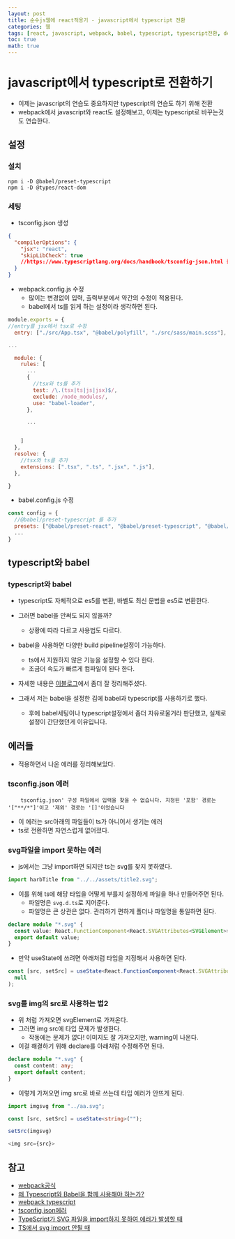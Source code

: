 ```yaml
---
layout: post
title: 순수js웹에 react적용기 - javascript에서 typescript 전환
categories: 웹
tags: [react, javascript, webpack, babel, typescript, typescript전환, declare, typescript svg]
toc: true
math: true
---
```


# javascript에서 typescript로 전환하기

- 이제는 javascript의 연습도 중요하지만 typescript의 연습도 하기 위해 전환
- webpack에서 javascript와 react도 설정해보고, 이제는 typescript로 바꾸는것도 연습한다.

## 설정

### 설치

```
npm i -D @babel/preset-typescript
npm i -D @types/react-dom

```

### 세팅

- tsconfig.json 생성

```json
{
  "compilerOptions": {
    "jsx": "react",
    "skipLibCheck": true
    //https://www.typescriptlang.org/docs/handbook/tsconfig-json.html 를 참고
  }
}
```

- webpack.config.js 수정
  - 많이는 변경없이 입력, 출력부분에서 약간의 수정이 적용된다.
  - babel에서 ts를 읽게 하는 설정이라 생각하면 된다.

```js
module.exports = {
//entry를 jsx에서 tsx로 수정
  entry: ["./src/App.tsx", "@babel/polyfill", "./src/sass/main.scss"],

...

  module: {
    rules: [
      ...
      {
        //tsx와 ts를 추가
        test: /\.(tsx|ts|js|jsx)$/,
        exclude: /node_modules/,
        use: "babel-loader",
      },

      ...


    ]
  },
  resolve: {
    //tsx와 ts를 추가
    extensions: [".tsx", ".ts", ".jsx", ".js"],
  },

}
```

- babel.config.js 수정

```js
const config = {
  //@babel/preset-typescript 를 추가
  presets: ["@babel/preset-react", "@babel/preset-typescript", "@babel/preset-env"],
  ...
}
```

## typescript와 babel

### typescript와 babel

- typescript도 자체적으로 es5를 변환, 바벨도 최신 문법을 es5로 변환한다.
- 그러면 babel을 안써도 되지 않을까?
  - 상황에 따라 다르고 사용법도 다르다.
- babel을 사용하면 다양한 build pipeline설정이 가능하다.
  - ts에서 지원하지 않은 기능을 설정할 수 있다 한다.
  - 조금더 속도가 빠르게 컴파일이 된다 한다.
- 자세한 내용은 [이블로그](https://blog.qvil.dev/typescript/typescript-with-babel)에서 좀더 잘 정리해주셨다.

- 그래서 저는 babel을 설정한 김에 babel과 typescript를 사용하기로 했다.
  - 후에 babel세팅이나 typescript설정에서 좀더 자유로울거라 판단했고, 실제로 설정이 간단했던게 이유입니다.

## 에러들

- 적용하면서 나온 에러를 정리해보았다.

### tsconfig.json 에러

```
    tsconfig.json' 구성 파일에서 입력을 찾을 수 없습니다. 지정된 '포함' 경로는 '["**/*"]'이고 '제외' 경로는 '[]'이었습니다
```

- 이 에러는 src아래의 파일들이 ts가 아니어서 생기는 에러
- ts로 전환하면 자연스럽게 없어졌다.

### svg파일을 import 못하는 에러

- js에서는 그냥 import하면 되지만 ts는 svg를 찾지 못하였다.

```js
import harbTitle from "../../assets/title2.svg";
```

- 이를 위해 ts에 해당 타입을 어떻게 부를지 설정하게 파일을 하나 만들어주면 된다.
  - 파일명은 `svg.d.ts`로 지어준다.
  - 파일명은 큰 상관은 없다. 관리하기 편하게 폴더나 파일명을 통일하면 된다.

```ts
declare module "*.svg" {
  const value: React.FunctionComponent<React.SVGAttributes<SVGElement>>;
  export default value;
}
```

- 만약 useState에 쓰려면 아래처럼 타입을 지정해서 사용하면 된다.

```ts
const [src, setSrc] = useState<React.FunctionComponent<React.SVGAttributes<SVGElement>> | null>(
  null
);
```

### svg를 img의 src로 사용하는 법2

- 위 처럼 가져오면 svgElement로 가져온다.
- 그러면 img src에 타입 문제가 발생한다.
  - 작동에는 문제가 없다! 이미지도 잘 가져오지만, warning이 나온다.
- 이걸 해결하기 위해 declare를 아래처럼 수정해주면 된다.

```ts
declare module "*.svg" {
  const content: any;
  export default content;
}
```

- 이렇게 가져오면 img src로 바로 쓰는데 타입 에러가 안뜨게 된다.

```ts
import imgsvg from "../aa.svg";

const [src, setSrc] = useState<string>("");

setSrc(imgsvg)

<img src={src}>
```

## 참고

- [webpack공식](https://webpack.kr/guides/typescript/)
- [왜 Typescript와 Babel을 함께 사용해야 하는가?](https://blog.qvil.dev/typescript/typescript-with-babel)
- [webpack typescript](https://velog.io/@jungsangu/Webpack-Babel%EB%A1%9C-React-Typescript-%EA%B0%9C%EB%B0%9C%ED%99%98%EA%B2%BD-%EA%B5%AC%EC%B6%95%ED%95%98%EA%B8%B0)
- [tsconfig.json에러](https://bny9164.tistory.com/46)
- [TypeScript가 SVG 파일을 import하지 못하여 에러가 발생할 때](https://tesseractjh.tistory.com/227)
- [TS에서 svg import 안될 때](https://velog.io/@xmun74/TS%EC%97%90%EC%84%9C-svg-import-%EC%95%88%EB%90%A0-%EB%95%8C)
